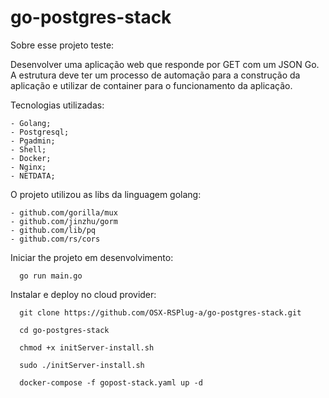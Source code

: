 # go-postgres-stack

Sobre esse projeto teste:

Desenvolver uma aplicação web que responde por GET com um JSON Go. 
A estrutura deve ter um processo de automação para a construção da aplicação e utilizar de container para o funcionamento da aplicação.


Tecnologias utilizadas:

    - Golang;
    - Postgresql;
    - Pgadmin;
    - Shell;
    - Docker;
    - Nginx;
    - NETDATA;


O projeto utilizou as libs da linguagem golang:

    - github.com/gorilla/mux 
    - github.com/jinzhu/gorm 
    - github.com/lib/pq 
    - github.com/rs/cors
	  


Iniciar the projeto em desenvolvimento:

      go run main.go
      


Instalar e deploy no cloud provider:

      git clone https://github.com/OSX-RSPlug-a/go-postgres-stack.git

      cd go-postgres-stack

      chmod +x initServer-install.sh
      
      sudo ./initServer-install.sh
  
      docker-compose -f gopost-stack.yaml up -d
      
